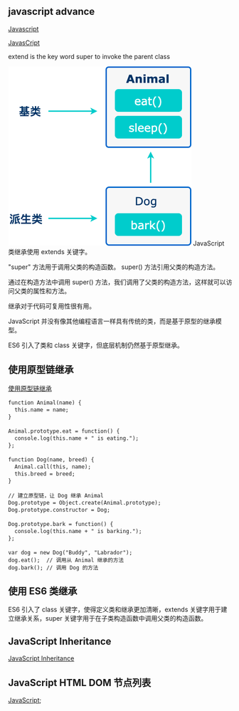 ## javascript advance
[Javascript](https://www.w3schools.com/js/js_classes.asp)

[JavasCript](https://www.runoob.com/js/js-class-inheritance.html)

extend is the key word
super to invoke the parent class

![alt text](image-4.png)
JavaScript 类继承使用 extends 关键字。

"super" 方法用于调用父类的构造函数。
super() 方法引用父类的构造方法。

通过在构造方法中调用 super() 方法，我们调用了父类的构造方法，这样就可以访问父类的属性和方法。

继承对于代码可复用性很有用。

JavaScript 并没有像其他编程语言一样具有传统的类，而是基于原型的继承模型。

ES6 引入了类和 class 关键字，但底层机制仍然基于原型继承。

## 使用原型链继承 
[使用原型链继承](https://www.runoob.com/js/js-class-inheritance.html)
```
function Animal(name) {
  this.name = name;
}
 
Animal.prototype.eat = function() {
  console.log(this.name + " is eating.");
};
 
function Dog(name, breed) {
  Animal.call(this, name);
  this.breed = breed;
}
 
// 建立原型链，让 Dog 继承 Animal
Dog.prototype = Object.create(Animal.prototype);
Dog.prototype.constructor = Dog;
 
Dog.prototype.bark = function() {
  console.log(this.name + " is barking.");
};
 
var dog = new Dog("Buddy", "Labrador");
dog.eat();  // 调用从 Animal 继承的方法
dog.bark(); // 调用 Dog 的方法
```

## 使用 ES6 类继承

ES6 引入了 class 关键字，使得定义类和继承更加清晰，extends 关键字用于建立继承关系，super 关键字用于在子类构造函数中调用父类的构造函数。

## JavaScript Inheritance
[JavaScript Inheritance](https://www.w3schools.com/js/js_class_inheritance.asp)

## JavaScript HTML DOM 节点列表
[JavaScript](https://www.runoob.com/js/js-htmldom-nodelist.html);